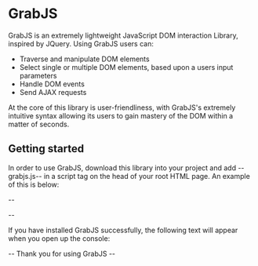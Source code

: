 # GrabJS

GrabJS is an extremely lightweight JavaScript DOM interaction  Library, inspired by JQuery. Using GrabJS users can:
* Traverse and manipulate DOM elements
* Select single or multiple DOM elements, based upon a users input parameters
* Handle DOM events
* Send AJAX requests

At the core of this library is user-friendliness, with GrabJS's extremely intuitive syntax allowing its users to gain mastery of the DOM within a matter of seconds.

## Getting started

In order to use GrabJS, download this library into your project and add --grabjs.js-- in a script tag on the head of your root HTML page. An example of this is below:

--
<head>
  <meta charset="utf-8">
  <script src="./grabjs.js" charset="utf-8"></script>
</head>
--

If you have installed GrabJS successfully, the following text will appear when you open up the console:

-- Thank you for using GrabJS --
